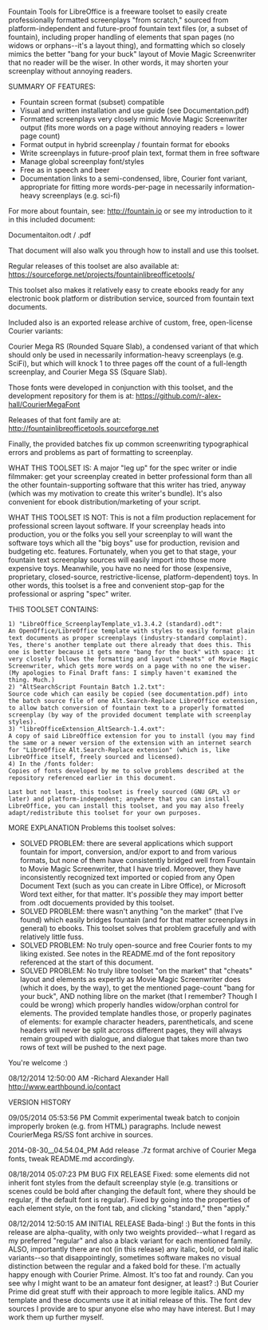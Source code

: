 Fountain Tools for LibreOffice is a freeware toolset to easily create professionally formatted screenplays "from scratch," sourced from platform-independent and future-proof fountain text files (or, a subset of fountain), including proper handling of elements that span pages (no widows or orphans--it's a layout thing), and formatting which so closely mimics the better "bang for your buck" layout of Movie Magic Screenwriter that no reader will be the wiser. In other words, it may shorten your screenplay without annoying readers.

SUMMARY OF FEATURES:
* Fountain screen format (subset) compatible
* Visual and written installation and use guide (see Documentation.pdf)
* Formatted screenplays very closely mimic Movie Magic Screenwriter output (fits more words on a page without annoying readers = lower page count)
* Format output in hybrid screenplay / fountain format for ebooks
* Write screenplays in future-proof plain text, format them in free software
* Manage global screenplay font/styles
* Free as in speech and beer
* Documentation links to a semi-condensed, libre, Courier font variant, appropriate for fitting more words-per-page in necessarily information-heavy screenplays (e.g. sci-fi)

For more about fountain, see: http://fountain.io or see my introduction to it in this included document:

Documentaiton.odt / .pdf

That document will also walk you through how to install and use this toolset.

Regular releases of this toolset are also available at:
https://sourceforge.net/projects/fountainlibreofficetools/

This toolset also makes it relatively easy to create ebooks ready for any electronic book platform or distribution service, sourced from fountain text documents.

Included also is an exported release archive of custom, free, open-license Courier variants:

Courier Mega RS (Rounded Square Slab), a condensed variant of that which should only be used in necessarily information-heavy screenplays (e.g. SciFi), but which will knock 1 to three pages off the count of a full-length screenplay, and Courier Mega SS (Square Slab).

Those fonts were developed in conjunction with this toolset, and the development repository for them is at:
https://github.com/r-alex-hall/CourierMegaFont

Releases of that font family are at:
http://fountainlibreofficetools.sourceforge.net

Finally, the provided batches fix up common screenwriting typographical errors and problems as part of formatting to screenplay.

WHAT THIS TOOLSET IS:
A major "leg up" for the spec writer or indie filmmaker: get your screenplay created in better professional form than all the other fountain-supporting software that this writer has tried, anyway (which was my motivation to create this writer's bundle). It's also convenient for ebook distribution/marketing of your script.

WHAT THIS TOOLSET IS NOT:
This is not a film production replacement for professional screen layout software. If your screenplay heads into production, you or the folks you sell your screenplay to will want the software toys which all the "big boys" use for production, revision and budgeting etc. features. Fortunately, when you get to that stage, your fountain text screenplay sources will easily import into those more expensive toys. Meanwhile, you have no need for those (expensive, proprietary, closed-source, restrictive-license, platform-dependent) toys. In other words, this toolset is a free and convenient stop-gap for the professional or aspring "spec" writer.

THIS TOOLSET CONTAINS:

	1) "LibreOffice_ScreenplayTemplate_v1.3.4.2 (standard).odt":
	An OpenOffice/LibreOffice template with styles to easily format plain text documents as proper screenplays (industry-standard complaint). Yes, there's another template out there already that does this. This one is better because it gets more "bang for the buck" with space: it very closely follows the formatting and layout "cheats" of Movie Magic Screenwriter, which gets more words on a page with no one the wiser. (My apologies to Final Draft fans: I simply haven't examined the thing. Much.)
	2) "AltSearchScript Fountain Batch 1.2.txt":
	Source code which can easily be copied (see documentation.pdf) into the batch source file of one Alt.Search-Replace LibreOffice extension, to allow batch conversion of fountain text to a properly formatted screenplay (by way of the provided document template with screenplay styles).
	3) "libreOfficeExtension_AltSearch-1.4.oxt":
	A copy of said LibreOffice extension for you to install (you may find the same or a newer version of the extension with an internet search for "LibreOffice Alt.Search-Replace extension" (which is, like LibreOffice itself, freely sourced and licensed).
	4) In the /fonts folder:
	Copies of fonts developed by me to solve problems described at the repository referenced earlier in this document.

	Last but not least, this toolset is freely sourced (GNU GPL v3 or later) and platform-independent; anywhere that you can install LibreOffice, you can install this toolset, and you may also freely adapt/redistribute this toolset for your own purposes.

MORE EXPLANATION
Problems this toolset solves:

* SOLVED PROBLEM: there are several applications which support fountain for import, conversion, and/or export to and from various formats, but none of them have consistently bridged well from Fountain to Movie Magic Screenwriter, that I have tried. Moreover, they have inconsistently recognized text imported or copied from any Open Document Text (such as you can create in Libre Office), or Microsoft Word text either, for that matter. It's *possible* they may import better from .odt docuements provided by this toolset.
* SOLVED PROBLEM: there wasn't anything "on the market" (that I've found) which easily bridges fountain (and for that matter screenplays in general) to ebooks. This toolset solves that problem gracefully and with relatively little fuss.
* SOLVED PROBLEM: No truly open-source and free Courier fonts to my liking existed. See notes in the README.md of the font repository referenced at the start of this document.
* SOLVED PROBLEM: No truly libre toolset "on the market" that "cheats" layout and elements as expertly as Movie Magic Screenwriter does (which it does, by the way), to get the mentioned page-count "bang for your buck", AND nothing libre on the market (that I remember? Though I could be wrong) which properly handles widow/orphan control for elements. The provided template handles those, or properly paginates of elements: for example character headers, parentheticals, and scene headers will never be split accross different pages, they will always remain grouped with dialogue, and dialogue that takes more than two rows of text will be pushed to the next page.

You're welcome :)

08/12/2014 12:50:00 AM -Richard Alexander Hall
http://www.earthbound.io/contact


VERSION HISTORY

09/05/2014 05:53:56 PM
Commit experimental tweak batch to conjoin improperly broken (e.g. from HTML) paragraphs. Include newest CourierMega RS/SS font archive in sources.

2014-08-30__04.54.04_PM
Add release .7z format archive of Courier Mega fonts, tweak README.md accordingly.

08/18/2014 05:07:23 PM BUG FIX RELEASE
Fixed: some elements did not inherit font styles from the default screenplay style (e.g. transitions or scenes could be bold after changing the default font, where they should be regular, if the default font is regular). Fixed by going into the properties of each element style, on the font tab, and clicking "standard," then "apply."

08/12/2014 12:50:15 AM INITIAL RELEASE
Bada-bing! :) But the fonts in this release are alpha-quality, with only two weights provided--what I regard as my preferred "regular" and also a black variant for each mentioned family. ALSO, importantly there are not (in this release) any italic, bold, or bold italic variants--so that disappointingly, sometimes software makes no visual distinction between the regular and a faked bold for these. I'm actually happy enough with Courier Prime. Almost. It's too fat and roundy. Can you see why I might want to be an amateur font designer, at least? :) But Courier Prime did great stuff with their approach to more legible italics. AND my template and these documents use it at initial release of this. The font dev sources I provide are to spur anyone else who may have interest. But I may work them up further myself.